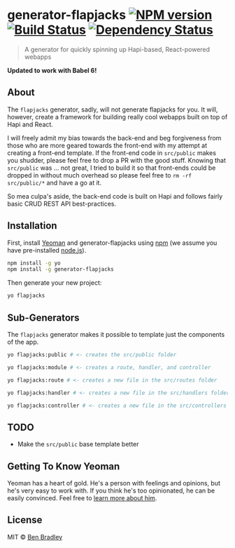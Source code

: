 # generator-flapjacks [![NPM version][npm-image]][npm-url] [![Build Status][travis-image]][travis-url] [![Dependency Status][daviddm-image]][daviddm-url]

> A generator for quickly spinning up Hapi-based, React-powered webapps

__Updated to work with Babel 6!__

## About

The `flapjacks` generator, sadly, will not generate flapjacks for you.  It will, however, create a framework for building really cool webapps built on top of Hapi and React.

I will freely admit my bias towards the back-end and beg forgiveness from those who are more geared towards the front-end with my attempt at creating a front-end template. If the front-end code in `src/public` makes you shudder, please feel free to drop a PR with the good stuff.  Knowing that `src/public` was ... not great, I tried to build it so that front-ends could be dropped in without much overhead so please feel free to `rm -rf src/public/*` and have a go at it.

So mea culpa's aside, the back-end code is built on Hapi and follows fairly basic CRUD REST API best-practices.

## Installation

First, install [Yeoman](http://yeoman.io) and generator-flapjacks using [npm](https://www.npmjs.com/) (we assume you have pre-installed [node.js](https://nodejs.org/)).

```bash
npm install -g yo
npm install -g generator-flapjacks
```

Then generate your new project:

```bash
yo flapjacks
```

## Sub-Generators

The `flapjacks` generator makes it possible to template just the components of the app.

```bash
yo flapjacks:public # <- creates the src/public folder

yo flapjacks:module # <- creates a route, handler, and controller

yo flapjacks:route # <- creates a new file in the src/routes folder

yo flapjacks:handler # <- creates a new file in the src/handlers folder

yo flapjacks:controller # <- creates a new file in the src/controllers folder
```

## TODO

- Make the `src/public` base template better

## Getting To Know Yeoman

Yeoman has a heart of gold. He&#39;s a person with feelings and opinions, but he&#39;s very easy to work with. If you think he&#39;s too opinionated, he can be easily convinced. Feel free to [learn more about him](http://yeoman.io/).

## License

MIT © [Ben Bradley](https://github.com/ben-bradley)


[npm-image]: https://badge.fury.io/js/generator-flapjacks.svg
[npm-url]: https://npmjs.org/package/generator-flapjacks
[travis-image]: https://travis-ci.org/ben-bradley/generator-flapjacks.svg?branch=master
[travis-url]: https://travis-ci.org/ben-bradley/generator-flapjacks
[daviddm-image]: https://david-dm.org/ben-bradley/generator-flapjacks.svg?theme=shields.io
[daviddm-url]: https://david-dm.org/ben-bradley/generator-flapjacks

